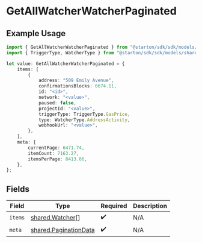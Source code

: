 # GetAllWatcherWatcherPaginated

## Example Usage

```typescript
import { GetAllWatcherWatcherPaginated } from "@starton/sdk/sdk/models/operations";
import { TriggerType, WatcherType } from "@starton/sdk/sdk/models/shared";

let value: GetAllWatcherWatcherPaginated = {
    items: [
        {
            address: "509 Emily Avenue",
            confirmationsBlocks: 6674.11,
            id: "<id>",
            network: "<value>",
            paused: false,
            projectId: "<value>",
            triggerType: TriggerType.GasPrice,
            type: WatcherType.AddressActivity,
            webhookUrl: "<value>",
        },
    ],
    meta: {
        currentPage: 6471.74,
        itemCount: 7163.27,
        itemsPerPage: 8413.86,
    },
};
```

## Fields

| Field                                                                 | Type                                                                  | Required                                                              | Description                                                           |
| --------------------------------------------------------------------- | --------------------------------------------------------------------- | --------------------------------------------------------------------- | --------------------------------------------------------------------- |
| `items`                                                               | [shared.Watcher](../../../sdk/models/shared/watcher.md)[]             | :heavy_check_mark:                                                    | N/A                                                                   |
| `meta`                                                                | [shared.PaginationData](../../../sdk/models/shared/paginationdata.md) | :heavy_check_mark:                                                    | N/A                                                                   |